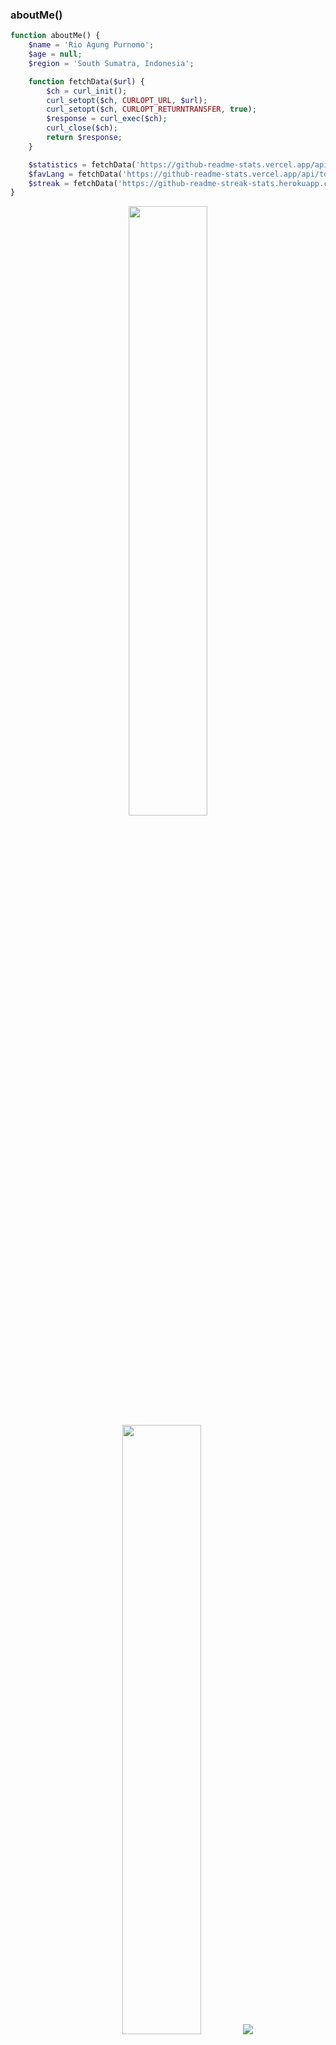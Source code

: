 ### aboutMe()
```php
function aboutMe() {
    $name = 'Rio Agung Purnomo';
    $age = null;
    $region = 'South Sumatra, Indonesia';

    function fetchData($url) {
        $ch = curl_init();
        curl_setopt($ch, CURLOPT_URL, $url);
        curl_setopt($ch, CURLOPT_RETURNTRANSFER, true);
        $response = curl_exec($ch);
        curl_close($ch);
        return $response;
    }

    $statistics = fetchData('https://github-readme-stats.vercel.app/api?username=riodevnet&show_icons=true](https://github-readme-stats.vercel.app/api?username=riodevnet&show_icons=true&count_private=true&theme=darcula&hide_border=true&hide=issues,contribs&bg_color=00000000');
    $favLang = fetchData('https://github-readme-stats.vercel.app/api/top-langs/?username=riodevnet&langs_count=6&layout=compact](https://github-readme-stats.vercel.app/api/top-langs/?username=riodevnet&layout=compact&hide_border=true&theme=darcula&bg_color=00000000&langs_count=6&hide=jupyter%20notebook,tex,css,php&exclude_repo=Pacman-AI');
    $streak = fetchData('https://github-readme-streak-stats.herokuapp.com/?user=riodevnet&date_format=j%20M%5B%20Y%5D](https://github-readme-streak-stats.herokuapp.com?user=riodevnet&theme=darcula&hide_border=true&background=00000000');
}
```
<p align="center">
  <img height="50%" width="auto" src ="https://github-readme-stats.vercel.app/api?username=riodevnet&show_icons=true&count_private=true&theme=darcula&hide_border=true&hide=issues,contribs&bg_color=00000000">
  <img height="50%" width="auto" src ="https://github-readme-stats.vercel.app/api/top-langs/?username=riodevnet&layout=compact&hide_border=true&theme=darcula&bg_color=00000000&langs_count=6&hide=jupyter%20notebook,tex,css,php&exclude_repo=Pacman-AI">
  <img src ="https://github-readme-streak-stats.herokuapp.com?user=riodevnet&theme=darcula&hide_border=true&background=00000000">

  ```js
$socials = [
  'website'   => 'https://riodev.net',
  'instagram' => 'https://instagr.am/iamrioap',
  'facebook'  => 'https://fb.com/iamrioap',
  'twitter'   => 'https://x/riodevnet',
  'github'    => 'https://github.com/riodevnet',
  'linkedin'  => 'https://linked.com/in/ihsanzz',
  'keybase'   => 'https://keybase.io/riodevnet',
  'discord'   => '#',
  'views'     => 'https://komarev.com/ghpvc/?username=riodevnet&color=brightgreen'
];
```
#### socials.get('views')
![](https://komarev.com/ghpvc/?username=riodevnet&color=brightgreen)

